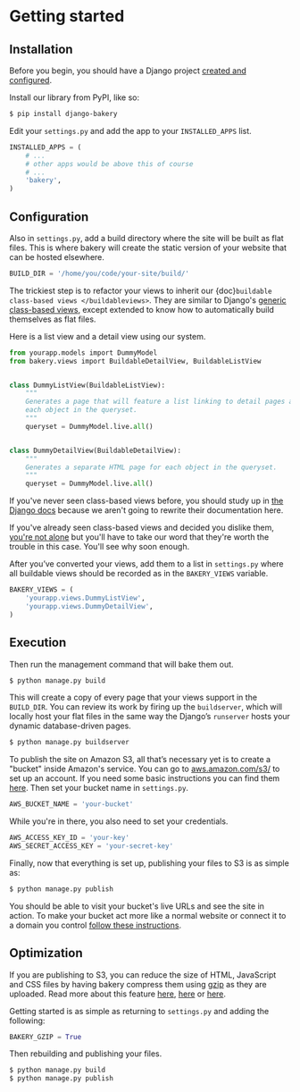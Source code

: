 ```{include} _templates/nav.html
```

# Getting started

## Installation

Before you begin, you should have a Django project [created and configured](https://docs.djangoproject.com/en/dev/intro/install/).

In­stall our library from PyPI, like so:

```bash
$ pip install django-bakery
```

Edit your `settings.py` and add the app to your `INSTALLED_APPS` list.

```python
IN­STALLED_APPS = (
    # ...
    # other apps would be above this of course
    # ...
    'bakery',
)
```

## Configuration

Also in `settings.py`, add a build directory where the site will be built as flat files. This is where bakery will create the static version of your website that can be hosted elsewhere.

```python
BUILD_DIR = '/home/you/code/your-site/build/'
```

The trickiest step is to re­fact­or your views to in­her­it our
{doc}`buildable class-based views </buildableviews>`. They are similar to
Django's [generic class-based views](https://docs.djangoproject.com/en/dev/topics/class-based-views/),
except extended to know how to auto­mat­ic­ally build them­selves as flat files.

Here is a list view and a de­tail view us­ing our sys­tem.

```python
from yourapp.mod­els im­port Dummy­Mod­el
from bakery.views im­port Build­able­De­tailView, Build­ableL­istView


class DummyL­istView(Build­ableL­istView):
    """
    Generates a page that will feature a list linking to detail pages about
    each object in the queryset.
    """
    queryset = Dummy­Mod­el.live.all()


class DummyDe­tailView(Build­able­De­tailView):
    """
    Generates a separate HTML page for each object in the queryset.
    """
    queryset = Dummy­Mod­el.live.all()
```

If you've never seen class-based views before, you should study up in
[the Django docs](https://docs.djangoproject.com/en/dev/topics/class-based-views/)
because we aren't going to rewrite their documentation here.

If you've already seen class-based views and decided you dislike them,
[you're not alone](http://lukeplant.me.uk/blog/posts/djangos-cbvs-were-a-mistake/)
but you'll have to take our word that they're worth the trouble in this case. You'll see why soon enough.

After you’ve con­ver­ted your views, add them to a list in `settings.py` where
all build­able views should be recorded as in the `BAKERY_VIEWS` variable.

```python
BAKERY_VIEWS = (
    'yourapp.views.DummyL­istView',
    'yourapp.views.DummyDe­tailView',
)
```

## Execution

Then run the man­age­ment com­mand that will bake them out.

```bash
$ python manage.py build
```

This will create a copy of every page that your views support in the `BUILD_DIR`.
You can re­view its work by fir­ing up the `buildserver`, which will loc­ally
host your flat files in the same way the Django’s `runserver` hosts your
dynamic data­base-driv­en pages.

```bash
$ python manage.py buildserver
```

To pub­lish the site on Amazon S3, all that’s ne­ces­sary yet is to cre­ate a
"buck­et" inside Amazon's service. You can go to [aws.amazon.com/s3/](http://aws.amazon.com/s3/)
to set up an ac­count. If you need some ba­sic in­struc­tions you can find
them [here](http://docs.amazonwebservices.com/AmazonS3/latest/gsg/GetStartedWithS3.html?r=9703).
Then set your buck­et name in `settings.py`.

```python
AWS_BUCK­ET_­NAME = 'your-buck­et'
```

While you're in there, you also need to set your credentials.

```python
AWS_ACCESS_KEY_ID = 'your-key'
AWS_SECRET_ACCESS_KEY = 'your-secret-key'
```

Fi­nally, now that everything is set up, pub­lish­ing your files to S3 is as simple as:

```bash
$ python manage.py publish
```

You should be able to visit your bucket's live URLs and see the site in action.
To make your bucket act more like a normal website or connect it to a domain you
control [follow these instructions](http://docs.aws.amazon.com/AmazonS3/latest/dev/HowDoIWebsiteConfiguration.html).

## Optimization

If you are publishing to S3, you can reduce the size of HTML, JavaScript and CSS files
by having bakery compress them using [gzip](http://en.wikipedia.org/wiki/Gzip) as they are uploaded. Read more about this feature [here](http://www.savjee.be/2014/03/Jekyll-to-S3-deploy-script-with-gzip/), [here](http://sukharevd.net/gzipping-website-in-amazon-s3-bucket.html) or [here](http://docs.aws.amazon.com/AmazonCloudFront/latest/DeveloperGuide/ServingCompressedFiles.html#CompressedS3).

Getting started is as simple as returning to `settings.py` and adding the following:

```python
BAKERY_GZIP = True
```

Then rebuilding and publishing your files.

```bash
$ python manage.py build
$ python manage.py publish
```
